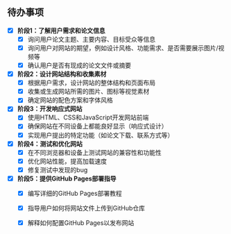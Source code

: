 ## 待办事项

- [x] **阶段1：了解用户需求和论文信息**
  - [x] 询问用户论文主题、主要内容、目标受众等信息
  - [x] 询问用户对网站的期望，例如设计风格、功能需求、是否需要展示图片/视频等
  - [x] 确认用户是否有现成的论文文件或摘要

- [x] **阶段2：设计网站结构和收集素材**
  - [x] 根据用户需求，设计网站的整体结构和页面布局
  - [x] 收集或生成网站所需的图片、图标等视觉素材
  - [x] 确定网站的配色方案和字体风格

- [x] **阶段3：开发响应式网站**
  - [x] 使用HTML、CSS和JavaScript开发网站前端
  - [x] 确保网站在不同设备上都能良好显示（响应式设计）
  - [x] 实现用户提出的特定功能（如论文下载、联系方式等）

- [x] **阶段4：测试和优化网站**
  - [x] 在不同浏览器和设备上测试网站的兼容性和功能性
  - [x] 优化网站性能，提高加载速度
  - [x] 修复测试中发现的bug

- [x] **阶段5：提供GitHub Pages部署指导**
  - [x] 编写详细的GitHub Pages部署教程
  - [x] 指导用户如何将网站文件上传到GitHub仓库
  - [x] 解释如何配置GitHub Pages以发布网站


